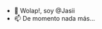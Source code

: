 - 👋 Wolap!, soy @Jasii
- 📫 De momento nada más...

<!---
JasiiDev/JasiiDev is a ✨ special ✨ repository because its `README.md` (this file) appears on your GitHub profile.
You can click the Preview link to take a look at your changes.
--->
